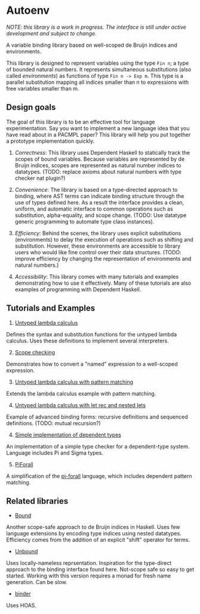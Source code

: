 # Autoenv

*NOTE: this library is a work in progress. The interface is still under active 
development and subject to change.*

A variable binding library based on well-scoped de Bruijn indices and environments.

This library is designed to represent variables using the type `Fin n`; a type of 
bounded natural numbers. It represents simultaneous substitutions (also called 
*environments*) as functions of type `Fin n -> Exp m`. This type is a parallel substitution 
mapping all indices smaller than n to expressions with free variables smaller than m.

## Design goals 

The goal of this library is to be an effective tool for language experimentation. Say you 
want to implement a new language idea that you have read about in a PACMPL paper? This library
will help you put together a prototype implementation quickly.

1. *Correctness*: This library uses Dependent Haskell to statically track the scopes of 
    bound variables. Because variables are represented by de Bruijn indices, scopes are 
    represented as natural number indices to datatypes. 
    (TODO: replace axioms about natural numbers with type checker nat plugin?)
    

2. *Convenience*: The library is based on a type-directed approach to binding, where 
    AST terms can indicate binding structure through the use of types defined here. 
    As a result the interface provides a clean, uniform, and automatic interface to 
    common operations such as substitution, alpha-equality, and scope change. 
    (TODO: Use datatype generic programming to automate type class instances).

3. *Efficiency*: Behind the scenes, the library uses explicit substitutions (environments) 
    to delay the execution of operations such as shifting and substitution. However, 
    these environments are accessible to library users who would like fine control over 
    their data structures.
    (TODO: improve efficiency by changing the representation of environments and natural 
    numbers.)

3. *Accessibility*: This library comes with many tutorials and examples demonstrating 
    how to use it effectively. Many of these tutorials are also examples of programming
    with Dependent Haskell.

## Tutorials and Examples

1. [Untyped lambda calculus](examples/LC.hs)

Defines the syntax and substitution functions for the untyped lambda calculus. Uses these definitions to implement several interpreters.

2. [Scope checking](examples/ScopeCheck.hs)

Demonstrates how to convert a "named" expression to a well-scoped expression.

3. [Untyped lambda calculus with pattern matching](examples/Pat.hs)

Extends the lambda calculus example with pattern matching. 

4. [Untyped lambda calculus with let rec and nested lets](examples/LCLet.hs)

Example of advanced binding forms: recursive definitions and sequenced definitions.
(TODO: mutual recursion?)

4. [Simple implementation of dependent types](examples/PTS.hs)

An implementation of a simple type checker for a dependent-type system. Language includes Pi and Sigma types.

5. [PiForall](examples/PiForall.hs)

A simplification of the [pi-forall](https://github.com/sweirich/pi-forall) language, which includes dependent pattern matching.

## Related libraries

- [Bound](https://hackage.haskell.org/package/bound) 

Another scope-safe approach to de Bruijn indices in Haskell. Uses few language extensions by encoding type indices using nested datatypes. Efficiency comes from the addition of an explicit "shift" operator for terms. 

- [Unbound](https://hackage.haskell.org/package/unbound-generics)

Uses locally-nameless reprsentation. Inspiration for the type-direct approach to the binding interface found here. Not-scope safe so easy to get started. Working with this version requires a monad for fresh name generation. Can be slow. 

- [binder](https://hackage.haskell.org/package/binder)

Uses HOAS. 
